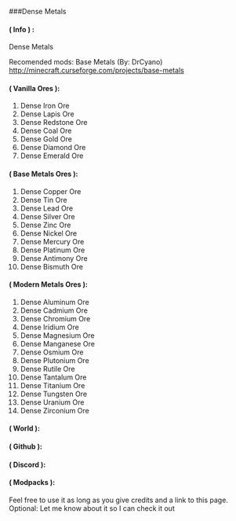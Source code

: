 ###Dense Metals

#### ( Info ) :

Dense Metals 



Recomended mods: Base Metals (By: DrCyano) http://minecraft.curseforge.com/projects/base-metals

#### ( Vanilla Ores ):

   1.  Dense Iron Ore
   2.  Dense Lapis Ore
   3.  Dense Redstone Ore
   4.  Dense Coal Ore
   5.  Dense Gold Ore
   6.  Dense Diamond Ore
   7.  Dense Emerald Ore

#### ( Base Metals Ores ):

   1.  Dense Copper Ore
   2.  Dense Tin Ore
   3.  Dense Lead Ore
   4.  Dense Silver Ore
   5.  Dense Zinc Ore
   6.  Dense Nickel Ore
   7.  Dense Mercury Ore
   8.  Dense Platinum Ore
   9.  Dense Antimony Ore
   10. Dense Bismuth Ore
   
#### ( Modern Metals Ores ):

   1.  Dense Aluminum Ore
   2.  Dense Cadmium Ore
   3.  Dense Chromium Ore
   4.  Dense Iridium Ore
   5.  Dense Magnesium Ore
   6.  Dense Manganese Ore
   7.  Dense Osmium Ore
   8.  Dense Plutonium Ore
   9.  Dense Rutile Ore
   10.  Dense Tantalum Ore
   11.  Dense Titanium Ore
   12.  Dense Tungsten Ore
   13.  Dense Uranium Ore
   14.  Dense Zirconium Ore

#### ( World ):


#### ( Github ):


#### ( Discord ):

 
#### ( Modpacks ):
Feel free to use it as long as you give credits and a link to this page.
Optional: Let me know about it so I can check it out
